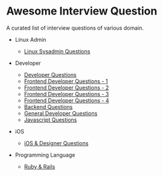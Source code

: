 # Awesome Interview Question
A curated list of interview questions of various domain.

- Linux Admin
    - [Linux Sysadmin Questions](https://github.com/chassing/linux-sysadmin-interview-questions)

- Developer
    - [Developer Questions](https://github.com/ChiperSoft/InterviewThis)
    - [Frontend Developer Questions - 1](https://github.com/h5bp/Front-end-Developer-Interview-Questions)
    - [Frontend Developer Questions - 2](https://github.com/komejo/front-end-developer-employer-questions)
    - [Frontend Developer Questions - 3](https://github.com/khan4019/front-end-Interview-Questions)
    - [Frontend Developer Questions - 4](https://github.com/andyshora/front-end-interview-questions)
    - [Backend Questions](https://github.com/tvandame/back-end-developer-interview-questions)
    - [General Developer Questions](https://github.com/akuzemchak/developer-interview-questions)
    - [Javascript Questions](https://github.com/malachaifrazier/JavaScript-Interview-Questions)

- iOS
    - [iOS & Designer Questions](https://github.com/CameronBanga/iOS-Developer-and-Designer-Interview-Questions)

- Programming Language
    - [Ruby & Rails](https://github.com/afeld/rails_interview_questions)

